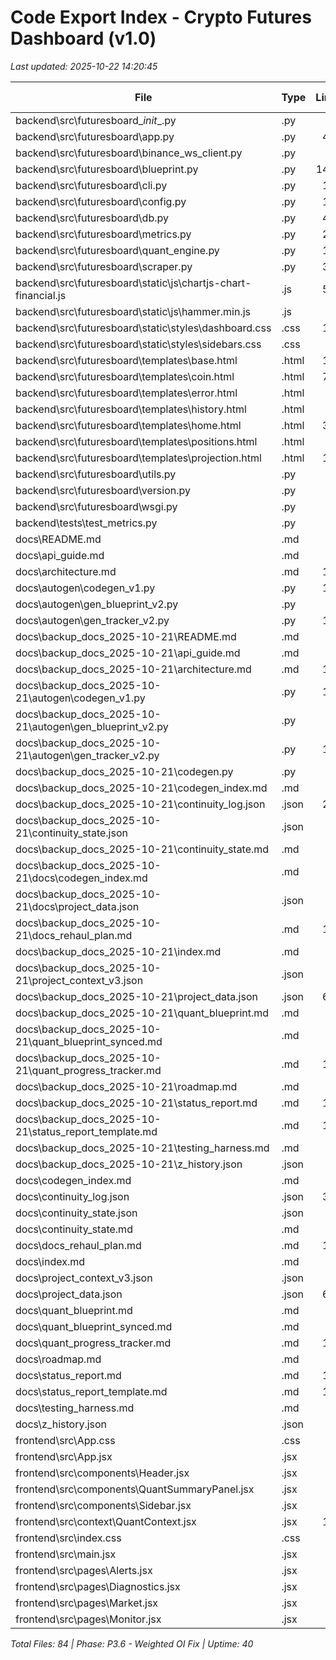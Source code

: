# Code Export Index - Crypto Futures Dashboard (v1.0)

_Last updated: 2025-10-22 14:20:45_

| File | Type | Lines | Size (KB) | Path |
|------|------|-------:|---------:|------|
| backend\src\futuresboard\__init__.py | .py | 33 | 0.9 | backend\src\futuresboard\__init__.py |
| backend\src\futuresboard\app.py | .py | 457 | 18.0 | backend\src\futuresboard\app.py |
| backend\src\futuresboard\binance_ws_client.py | .py | 84 | 3.2 | backend\src\futuresboard\binance_ws_client.py |
| backend\src\futuresboard\blueprint.py | .py | 1426 | 50.2 | backend\src\futuresboard\blueprint.py |
| backend\src\futuresboard\cli.py | .py | 111 | 3.8 | backend\src\futuresboard\cli.py |
| backend\src\futuresboard\config.py | .py | 183 | 6.9 | backend\src\futuresboard\config.py |
| backend\src\futuresboard\db.py | .py | 486 | 17.7 | backend\src\futuresboard\db.py |
| backend\src\futuresboard\metrics.py | .py | 233 | 9.4 | backend\src\futuresboard\metrics.py |
| backend\src\futuresboard\quant_engine.py | .py | 133 | 4.8 | backend\src\futuresboard\quant_engine.py |
| backend\src\futuresboard\scraper.py | .py | 331 | 11.9 | backend\src\futuresboard\scraper.py |
| backend\src\futuresboard\static\js\chartjs-chart-financial.js | .js | 522 | 14.6 | backend\src\futuresboard\static\js\chartjs-chart-financial.js |
| backend\src\futuresboard\static\js\hammer.min.js | .js | 7 | 20.3 | backend\src\futuresboard\static\js\hammer.min.js |
| backend\src\futuresboard\static\styles\dashboard.css | .css | 100 | 1.6 | backend\src\futuresboard\static\styles\dashboard.css |
| backend\src\futuresboard\static\styles\sidebars.css | .css | 89 | 1.9 | backend\src\futuresboard\static\styles\sidebars.css |
| backend\src\futuresboard\templates\base.html | .html | 141 | 10.5 | backend\src\futuresboard\templates\base.html |
| backend\src\futuresboard\templates\coin.html | .html | 707 | 30.7 | backend\src\futuresboard\templates\coin.html |
| backend\src\futuresboard\templates\error.html | .html | 10 | 0.4 | backend\src\futuresboard\templates\error.html |
| backend\src\futuresboard\templates\history.html | .html | 87 | 3.6 | backend\src\futuresboard\templates\history.html |
| backend\src\futuresboard\templates\home.html | .html | 300 | 9.4 | backend\src\futuresboard\templates\home.html |
| backend\src\futuresboard\templates\positions.html | .html | 84 | 4.5 | backend\src\futuresboard\templates\positions.html |
| backend\src\futuresboard\templates\projection.html | .html | 135 | 5.0 | backend\src\futuresboard\templates\projection.html |
| backend\src\futuresboard\utils.py | .py | 62 | 2.8 | backend\src\futuresboard\utils.py |
| backend\src\futuresboard\version.py | .py | 3 | 0.1 | backend\src\futuresboard\version.py |
| backend\src\futuresboard\wsgi.py | .py | 6 | 0.1 | backend\src\futuresboard\wsgi.py |
| backend\tests\test_metrics.py | .py | 11 | 0.4 | backend\tests\test_metrics.py |
| docs\README.md | .md | 71 | 2.4 | docs\README.md |
| docs\api_guide.md | .md | 20 | 1.2 | docs\api_guide.md |
| docs\architecture.md | .md | 118 | 3.4 | docs\architecture.md |
| docs\autogen\codegen_v1.py | .py | 173 | 5.9 | docs\autogen\codegen_v1.py |
| docs\autogen\gen_blueprint_v2.py | .py | 82 | 2.8 | docs\autogen\gen_blueprint_v2.py |
| docs\autogen\gen_tracker_v2.py | .py | 114 | 4.2 | docs\autogen\gen_tracker_v2.py |
| docs\backup_docs_2025-10-21\README.md | .md | 71 | 2.4 | docs\backup_docs_2025-10-21\README.md |
| docs\backup_docs_2025-10-21\api_guide.md | .md | 20 | 1.2 | docs\backup_docs_2025-10-21\api_guide.md |
| docs\backup_docs_2025-10-21\architecture.md | .md | 116 | 25.9 | docs\backup_docs_2025-10-21\architecture.md |
| docs\backup_docs_2025-10-21\autogen\codegen_v1.py | .py | 173 | 5.9 | docs\backup_docs_2025-10-21\autogen\codegen_v1.py |
| docs\backup_docs_2025-10-21\autogen\gen_blueprint_v2.py | .py | 82 | 2.8 | docs\backup_docs_2025-10-21\autogen\gen_blueprint_v2.py |
| docs\backup_docs_2025-10-21\autogen\gen_tracker_v2.py | .py | 114 | 4.2 | docs\backup_docs_2025-10-21\autogen\gen_tracker_v2.py |
| docs\backup_docs_2025-10-21\codegen.py | .py | 92 | 3.2 | docs\backup_docs_2025-10-21\codegen.py |
| docs\backup_docs_2025-10-21\codegen_index.md | .md | 92 | 8.4 | docs\backup_docs_2025-10-21\codegen_index.md |
| docs\backup_docs_2025-10-21\continuity_log.json | .json | 269 | 10.7 | docs\backup_docs_2025-10-21\continuity_log.json |
| docs\backup_docs_2025-10-21\continuity_state.json | .json | 22 | 0.9 | docs\backup_docs_2025-10-21\continuity_state.json |
| docs\backup_docs_2025-10-21\continuity_state.md | .md | 36 | 1.7 | docs\backup_docs_2025-10-21\continuity_state.md |
| docs\backup_docs_2025-10-21\docs\codegen_index.md | .md | 10 | 0.4 | docs\backup_docs_2025-10-21\docs\codegen_index.md |
| docs\backup_docs_2025-10-21\docs\project_data.json | .json | 35 | 3.3 | docs\backup_docs_2025-10-21\docs\project_data.json |
| docs\backup_docs_2025-10-21\docs_rehaul_plan.md | .md | 140 | 5.9 | docs\backup_docs_2025-10-21\docs_rehaul_plan.md |
| docs\backup_docs_2025-10-21\index.md | .md | 39 | 1.6 | docs\backup_docs_2025-10-21\index.md |
| docs\backup_docs_2025-10-21\project_context_v3.json | .json | 14 | 0.5 | docs\backup_docs_2025-10-21\project_context_v3.json |
| docs\backup_docs_2025-10-21\project_data.json | .json | 691 | 598.3 | docs\backup_docs_2025-10-21\project_data.json |
| docs\backup_docs_2025-10-21\quant_blueprint.md | .md | 93 | 7.1 | docs\backup_docs_2025-10-21\quant_blueprint.md |
| docs\backup_docs_2025-10-21\quant_blueprint_synced.md | .md | 9 | 0.3 | docs\backup_docs_2025-10-21\quant_blueprint_synced.md |
| docs\backup_docs_2025-10-21\quant_progress_tracker.md | .md | 134 | 8.6 | docs\backup_docs_2025-10-21\quant_progress_tracker.md |
| docs\backup_docs_2025-10-21\roadmap.md | .md | 43 | 6.0 | docs\backup_docs_2025-10-21\roadmap.md |
| docs\backup_docs_2025-10-21\status_report.md | .md | 103 | 2.6 | docs\backup_docs_2025-10-21\status_report.md |
| docs\backup_docs_2025-10-21\status_report_template.md | .md | 100 | 2.5 | docs\backup_docs_2025-10-21\status_report_template.md |
| docs\backup_docs_2025-10-21\testing_harness.md | .md | 21 | 1.3 | docs\backup_docs_2025-10-21\testing_harness.md |
| docs\backup_docs_2025-10-21\z_history.json | .json | 1 | 0.1 | docs\backup_docs_2025-10-21\z_history.json |
| docs\codegen_index.md | .md | 92 | 8.4 | docs\codegen_index.md |
| docs\continuity_log.json | .json | 332 | 13.3 | docs\continuity_log.json |
| docs\continuity_state.json | .json | 22 | 0.9 | docs\continuity_state.json |
| docs\continuity_state.md | .md | 36 | 1.7 | docs\continuity_state.md |
| docs\docs_rehaul_plan.md | .md | 140 | 5.9 | docs\docs_rehaul_plan.md |
| docs\index.md | .md | 39 | 1.6 | docs\index.md |
| docs\project_context_v3.json | .json | 14 | 0.4 | docs\project_context_v3.json |
| docs\project_data.json | .json | 691 | 598.3 | docs\project_data.json |
| docs\quant_blueprint.md | .md | 93 | 7.1 | docs\quant_blueprint.md |
| docs\quant_blueprint_synced.md | .md | 9 | 0.3 | docs\quant_blueprint_synced.md |
| docs\quant_progress_tracker.md | .md | 134 | 8.6 | docs\quant_progress_tracker.md |
| docs\roadmap.md | .md | 43 | 6.0 | docs\roadmap.md |
| docs\status_report.md | .md | 103 | 2.6 | docs\status_report.md |
| docs\status_report_template.md | .md | 100 | 2.5 | docs\status_report_template.md |
| docs\testing_harness.md | .md | 21 | 1.3 | docs\testing_harness.md |
| docs\z_history.json | .json | 1 | 0.1 | docs\z_history.json |
| frontend\src\App.css | .css | 42 | 0.6 | frontend\src\App.css |
| frontend\src\App.jsx | .jsx | 43 | 1.5 | frontend\src\App.jsx |
| frontend\src\components\Header.jsx | .jsx | 51 | 2.0 | frontend\src\components\Header.jsx |
| frontend\src\components\QuantSummaryPanel.jsx | .jsx | 91 | 2.8 | frontend\src\components\QuantSummaryPanel.jsx |
| frontend\src\components\Sidebar.jsx | .jsx | 30 | 1.0 | frontend\src\components\Sidebar.jsx |
| frontend\src\context\QuantContext.jsx | .jsx | 152 | 5.0 | frontend\src\context\QuantContext.jsx |
| frontend\src\index.css | .css | 13 | 0.2 | frontend\src\index.css |
| frontend\src\main.jsx | .jsx | 10 | 0.2 | frontend\src\main.jsx |
| frontend\src\pages\Alerts.jsx | .jsx | 26 | 0.9 | frontend\src\pages\Alerts.jsx |
| frontend\src\pages\Diagnostics.jsx | .jsx | 28 | 0.9 | frontend\src\pages\Diagnostics.jsx |
| frontend\src\pages\Market.jsx | .jsx | 42 | 1.6 | frontend\src\pages\Market.jsx |
| frontend\src\pages\Monitor.jsx | .jsx | 51 | 1.9 | frontend\src\pages\Monitor.jsx |

_Total Files: 84 | Phase: P3.6 - Weighted OI Fix | Uptime: 40_